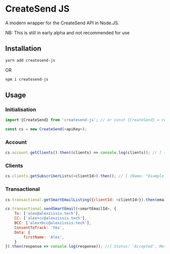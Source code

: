 # CreateSend JS

A modern wrapper for the CreateSend API in Node.JS.

NB: This is still in early alpha and not recommended for use

## Installation

```bash
yarn add createsend-js
```

OR

```bash
npm i createsend-js
```

## Usage

### Initialisation

```javascript
import {CreateSend} from 'createsend-js'; // or const {CreateSend} = require('createsend-js')

const cs = new CreateSend(<apiKey>);
```

### Account

```javascript
cs.account.getClients().then((clients) => console.log(clients)); // [ {Name: "Example", ClientID: 'a1a1a1a1a1a1a1' } ]
```

### Clients

```javascript
cs.clients.getSubscriberLists(<clientId>).then(); // [ {Name: "Example List", ListId: 'a1a1a1a1a1a1a1' } ]
```

### Transactional

```javascript
cs.transactional.getSmartEmailListing({clientId: <clientId>}).then(emails => console.log(emails)) // [{ ID: 'a1a1a1a1a1a1a1', Name: 'txemail', CreatedAt: '2020-02-05T02:02:02', Status: 'Active' }]

cs.transactional.sendSmartEmail(<smartEmailId>, {
    To: ['alex@alexzissis.tech'],
    CC: ['alex+cc@alexzissis.tech'],
    BCC: ['alex+bcc@alexzissis.tech'],
    ConsentToTrack: 'Yes',
    Data: {
        firstName: 'Alex',
    }
}).then(response => console.log(response)); //{ Status: 'Accepted', MessageId: 'a1a1a1', Recipient: 'alex@alexzissis.tech'}
```
